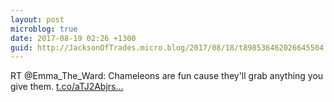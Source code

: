 ```yaml
---
layout: post
microblog: true
date: 2017-08-19 02:26 +1300
guid: http://JacksonOfTrades.micro.blog/2017/08/18/t898536462026645504.html
---
```

RT @Emma_The_Ward: Chameleons are fun cause they'll grab anything you give them. [t.co/aTJ2Abjrs...](https://t.co/aTJ2Abjrs4)
